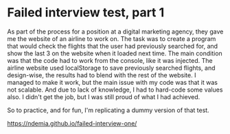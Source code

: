 # Failed interview test, part 1
As part of the process for a position at a digital marketing agency, they gave me the website of an airline to work on. The task was to create a program that would check the flights that the user had previously searched for, and show the last 3 on the website when it loaded next time. The main condition was that the code had to work from the console, like it was injected.
The airline website used localStorage to save previously searched flights, and design-wise, the results had to blend with the rest of the website. I managed to make it work, but the main issue with my code was that it was not scalable. And due to lack of knowledge, I had to hard-code some values also. I didn't get the job, but I was still proud of what I had achieved.

So to practice, and for fun, I'm replicating a dummy version of that test.

https://ndemia.github.io/failed-interview-one/
